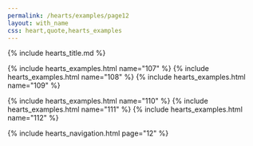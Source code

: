 ```yaml
---
permalink: /hearts/examples/page12
layout: with_name
css: heart,quote,hearts_examples
---
```


{% include hearts_title.md %}

{% include hearts_examples.html name="107" %}
{% include hearts_examples.html name="108" %}
{% include hearts_examples.html name="109" %}

{% include hearts_examples.html name="110" %}
{% include hearts_examples.html name="111" %}
{% include hearts_examples.html name="112" %}

{% include hearts_navigation.html page="12" %}
